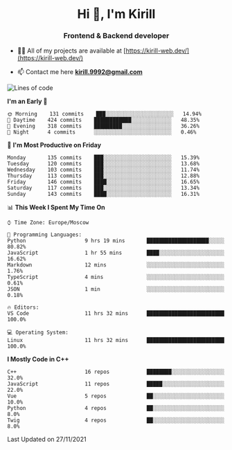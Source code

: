 <h1 align="center">Hi 👋, I'm Kirill</h1>
<h3 align="center">Frontend & Backend developer</h3>

- 👨‍💻 All of my projects are available at [https://kirill-web.dev/](https://kirill-web.dev/)

- 📫 Contact me here **kirill.9992@gmail.com**











<!--START_SECTION:waka-->
![Lines of code](https://img.shields.io/badge/From%20Hello%20World%20I%27ve%20Written-166812%20lines%20of%20code-blue)

**I'm an Early 🐤** 

```text
🌞 Morning    131 commits    ███░░░░░░░░░░░░░░░░░░░░░░   14.94% 
🌆 Daytime    424 commits    ████████████░░░░░░░░░░░░░   48.35% 
🌃 Evening    318 commits    █████████░░░░░░░░░░░░░░░░   36.26% 
🌙 Night      4 commits      ░░░░░░░░░░░░░░░░░░░░░░░░░   0.46%

```
📅 **I'm Most Productive on Friday** 

```text
Monday       135 commits    ███░░░░░░░░░░░░░░░░░░░░░░   15.39% 
Tuesday      120 commits    ███░░░░░░░░░░░░░░░░░░░░░░   13.68% 
Wednesday    103 commits    ███░░░░░░░░░░░░░░░░░░░░░░   11.74% 
Thursday     113 commits    ███░░░░░░░░░░░░░░░░░░░░░░   12.88% 
Friday       146 commits    ████░░░░░░░░░░░░░░░░░░░░░   16.65% 
Saturday     117 commits    ███░░░░░░░░░░░░░░░░░░░░░░   13.34% 
Sunday       143 commits    ████░░░░░░░░░░░░░░░░░░░░░   16.31%

```


📊 **This Week I Spent My Time On** 

```text
⌚︎ Time Zone: Europe/Moscow

💬 Programming Languages: 
Python                   9 hrs 19 mins       ████████████████████░░░░░   80.82% 
JavaScript               1 hr 55 mins        ████░░░░░░░░░░░░░░░░░░░░░   16.62% 
Markdown                 12 mins             ░░░░░░░░░░░░░░░░░░░░░░░░░   1.76% 
TypeScript               4 mins              ░░░░░░░░░░░░░░░░░░░░░░░░░   0.61% 
JSON                     1 min               ░░░░░░░░░░░░░░░░░░░░░░░░░   0.18%

🔥 Editors: 
VS Code                  11 hrs 32 mins      █████████████████████████   100.0%

💻 Operating System: 
Linux                    11 hrs 32 mins      █████████████████████████   100.0%

```

**I Mostly Code in C++** 

```text
C++                      16 repos            ████████░░░░░░░░░░░░░░░░░   32.0% 
JavaScript               11 repos            █████░░░░░░░░░░░░░░░░░░░░   22.0% 
Vue                      5 repos             ██░░░░░░░░░░░░░░░░░░░░░░░   10.0% 
Python                   4 repos             ██░░░░░░░░░░░░░░░░░░░░░░░   8.0% 
Twig                     4 repos             ██░░░░░░░░░░░░░░░░░░░░░░░   8.0%

```



 Last Updated on 27/11/2021
<!--END_SECTION:waka-->
